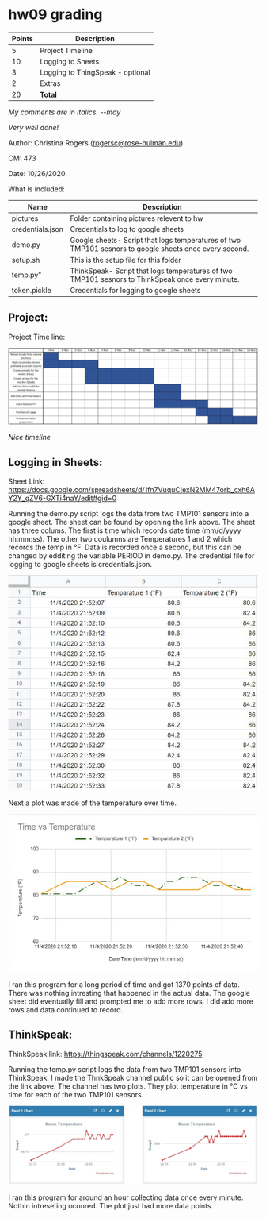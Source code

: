 # hw09 grading

| Points      | Description |
| ----------- | ----------- |
|  5 | Project Timeline
| 10 | Logging to Sheets
|  3 | Logging to ThingSpeak - optional
|  2 | Extras
| 20 | **Total**

*My comments are in italics. --may*

*Very well done!*

Author: Christina Rogers (rogersc@rose-hulman.edu)

CM: 473

Date: 10/26/2020

What is included:

| Name      | Description |
| ----------- | ----------- |
| pictures | Folder containing pictures relevent to hw
| credentials.json | Credentials to log to google sheets
| demo.py | Google sheets- Script that logs temperatures of two TMP101 sesnors to google sheets once every second.
| setup.sh | This is the setup file for this folder
| temp.py" | ThinkSpeak- Script that logs temperatures of two TMP101 sesnors to ThinkSpeak once every minute.
| token.pickle | Credentials for logging to google sheets


## Project: ##

Project Time line:


![alt text](https://github.com/rogers3/ECE434/blob/master/hw09/pictures/ProjectTimeline.JPG)

*Nice timeline*

## Logging in Sheets: ##


Sheet Link: https://docs.google.com/spreadsheets/d/1fn7VuquCIexN2MM47orb_cxh6AY2Y_qZV6-GXTi4naY/edit#gid=0


Running the demo.py script logs the data from two TMP101 sensors into a google sheet. The sheet
can be found by opening the link above. The sheet has three colums. The first is time which 
records date time (mm/d/yyyy hh:mm:ss). The other two coulumns are Temperatures 1 and 2 which 
records the temp in °F. Data is recorded once a second, but this can be changed by edditing the 
variable PERIOD in demo.py. The credential file for logging to google sheets is credentials.json. 


![alt text](https://github.com/rogers3/ECE434/blob/master/hw09/pictures/tempTrackingTable.JPG)


Next a plot was made of the temperature over time. 


![alt text](https://github.com/rogers3/ECE434/blob/master/hw09/pictures/tempTrackingGraph.JPG)


I ran this program for a long period of time and got 1370 points of data. There was nothing
intresting that happened in the actual data. The google sheet did eventually fill and prompted me
to add more rows. I did add more rows and data continued to record.


## ThinkSpeak: ##


ThinkSpeak link: https://thingspeak.com/channels/1220275


Running the temp.py script logs the data from two TMP101 sensors into ThinkSpeak. I made the
ThnkSpeak channel public so it can be opened from the link above. The channel has two
plots. They plot temperature in °C vs time for each of the two TMP101 sensors.


![alt text](https://github.com/rogers3/ECE434/blob/master/hw09/pictures/ThinkSpeakPlots.JPG)
    
    
I ran this program for around an hour collecting data once every minute. Nothin intreseting ocoured. The 
plot just had more data points.
